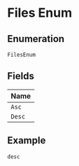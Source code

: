 
# Files Enum

## Enumeration

`FilesEnum`

## Fields

| Name |
|  --- |
| `Asc` |
| `Desc` |

## Example

```
desc
```

